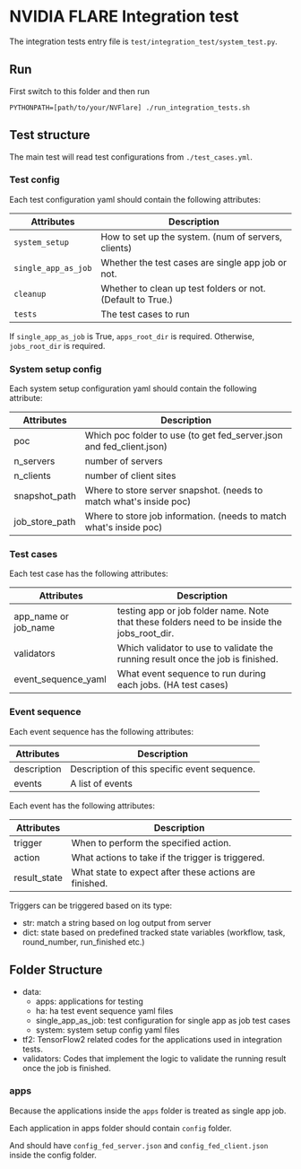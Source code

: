 # NVIDIA FLARE Integration test

The integration tests entry file is `test/integration_test/system_test.py`.

## Run

First switch to this folder and then run

`PYTHONPATH=[path/to/your/NVFlare] ./run_integration_tests.sh`


## Test structure

The main test will read test configurations from `./test_cases.yml`.

### Test config

Each test configuration yaml should contain the following attributes:

| Attributes          | Description                                                 |
|---------------------|-------------------------------------------------------------|
| `system_setup`      | How to set up the system. (num of servers, clients)         |
| `single_app_as_job` | Whether the test cases are single app job or not.           |
| `cleanup`           | Whether to clean up test folders or not. (Default to True.) |
| `tests`             | The test cases to run                                       |

If `single_app_as_job` is True, `apps_root_dir` is required.
Otherwise, `jobs_root_dir` is required.

### System setup config

Each system setup configuration yaml should contain the following attribute:

| Attributes     | Description                                                          |
|----------------|----------------------------------------------------------------------|
| poc            | Which poc folder to use (to get fed_server.json and fed_client.json) |
| n_servers      | number of servers                                                    |
| n_clients      | number of client sites                                               |
| snapshot_path  | Where to store server snapshot. (needs to match what's inside poc)   |
| job_store_path | Where to store job information. (needs to match what's inside poc)   | 


### Test cases

Each test case has the following attributes:

| Attributes           | Description                                                                                  |
|----------------------|----------------------------------------------------------------------------------------------|
| app_name or job_name | testing app or job folder name. Note that these folders need to be inside the jobs_root_dir. |
| validators           | Which validator to use to validate the running result once the job is finished.              |
| event_sequence_yaml  | What event sequence to run during each jobs. (HA test cases)                                 |

### Event sequence

Each event sequence has the following attributes:

| Attributes  | Description                                  |
|-------------|----------------------------------------------|
| description | Description of this specific event sequence. |
| events      | A list of events                             |

Each event has the following attributes:

| Attributes   | Description                                            |
|--------------|--------------------------------------------------------|
| trigger      | When to perform the specified action.                  |
| action       | What actions to take if the trigger is triggered.      |
| result_state | What state to expect after these actions are finished. |

Triggers can be triggered based on its type:
  - str: match a string based on log output from server
  - dict: state based on predefined tracked state variables
    (workflow, task, round_number, run_finished etc.)

## Folder Structure

- data:
  - apps: applications for testing
  - ha: ha test event sequence yaml files
  - single_app_as_job: test configuration for single app as job test cases
  - system: system setup config yaml files
- tf2: TensorFlow2 related codes for the applications used in
  integration tests.
- validators: Codes that implement the logic to validate the running result
  once the job is finished.

### apps

Because the applications inside the `apps` folder is treated as single app job.

Each application in apps folder should contain `config` folder.

And should have `config_fed_server.json` and `config_fed_client.json` inside the config folder.
